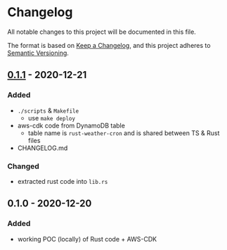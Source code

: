 # Changelog

All notable changes to this project will be documented in this file.

The format is based on [Keep a Changelog](https://keepachangelog.com/en/1.0.0/),
and this project adheres to [Semantic Versioning](https://semver.org/spec/v2.0.0.html).

## [0.1.1] - 2020-12-21

### Added

- `./scripts` & `Makefile`
  - use `make deploy`
- aws-cdk code from DynamoDB table
  - table name is `rust-weather-cron` and is shared between TS & Rust files
- CHANGELOG.md

### Changed

- extracted rust code into `lib.rs`

## 0.1.0 - 2020-12-20

### Added

- working POC (locally) of Rust code + AWS-CDK

[0.1.1]: https://github.com/thiskevinwang/rust_weather_cron/compare/v0.1.0...v0.1.1

<!-- [0.1.0]: https://github.com/thiskevinwang/rust_weather_cron/compare/???...v0.1.0 -->
